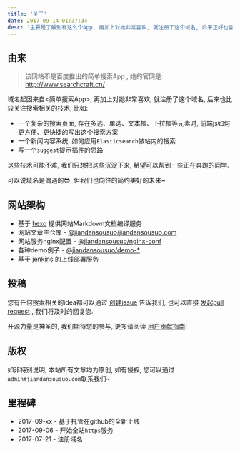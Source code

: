 ```yaml
---
title: '关于'
date: 2017-09-14 01:37:34
desc: '主要是了解到有这么个App, 再加上对她非常喜欢, 就注册了这个域名, 后来正好也喜欢搜索这块, 比如关键词高亮、段落切词、标签搜索等技术就注册了, 如果您喜欢这个域名, 可以通过 admin#jiandansousuo.com 联系我~'
---
```


## 由来

> 该网站不是百度推出的简单搜索App , 她的官网是: <http://www.searchcraft.cn/>

域名起因来自<简单搜索App>, 再加上对她非常喜欢, 就注册了这个域名, 后来也比较关注搜索相关的技术, 比如:

- 一个复杂的搜索页面, 存在多选、单选、文本框、下拉框等元素时, 前端js如何更方便、更快捷的写出这个搜索方案
- 一个新闻内容系统, 如何应用`Elasticsearch`做站内的搜索
- 写一个`suggest`提示插件的思路

这些技术可能不难, 我们只想把这些沉淀下来, 希望可以帮到一些正在奔跑的同学.

可以说域名是偶遇的😎, 但我们也向往的简约美好的未来~

<!--more-->

## 网站架构

- 基于 [hexo](https://hexo.io/) 提供网站Markdown文档编译服务
- 网站文章主仓库 - [@jiandansousuo/jiandansousuo.com](https://github.com/jiandansousuo/jiandansousuo.com)
- 网站服务nginx配置 - [@jiandansousuo/nginx-conf](https://github.com/jiandansousuo/nginx-conf)
- 各种demo例子 - [@jiandansousuo/demo-*](https://github.com/jiandansousuo?utf8=%E2%9C%93&q=demo&type=&language=)
- 基于 [jenkins](https://jenkins.io) 的[上线部署服务](https://ci.xuexb.com/view/%E7%AE%80%E5%8D%95%E6%90%9C%E7%B4%A2/)

<a id="submission"></a>
## 投稿

您有任何搜索相关的idea都可以通过 [创建issue](https://github.com/jiandansousuo/jiandansousuo.com/issues/new?title=idea:) 告诉我们, 也可以直接 [发起pull request](.) , 我们将及时的回复您.

开源力量是神圣的, 我们期待您的参与, 更多请阅读 [用户贡献指南](https://github.com/jiandansousuo/jiandansousuo.com/blob/master/.github/CONTRIBUTING.md)!

## 版权

如非特别说明, 本站所有文章均为原创, 如有侵权, 您可以通过`admin#jiandansousuo.com`联系我们~

## 里程碑

- 2017-09-xx    - 基于托管在github的全新上线
- 2017-09-06    - 开始全站`https`服务
- 2017-07-21    - 注册域名